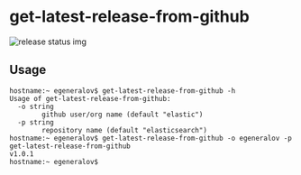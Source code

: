 # get-latest-release-from-github

![release status img](https://github.com/egeneralov/get-latest-release-from-github/workflows/Release/badge.svg)

## Usage

```
hostname:~ egeneralov$ get-latest-release-from-github -h
Usage of get-latest-release-from-github:
  -o string
    	github user/org name (default "elastic")
  -p string
    	repository name (default "elasticsearch")
hostname:~ egeneralov$ get-latest-release-from-github -o egeneralov -p get-latest-release-from-github
v1.0.1
hostname:~ egeneralov$ 
```

